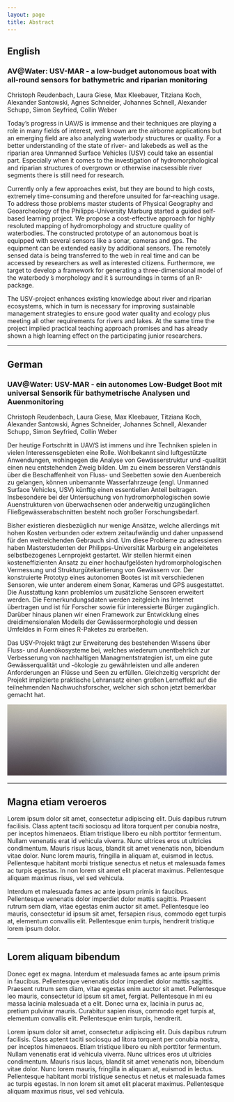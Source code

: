 ```yaml
---
layout: page
title: Abstract
---
```


<h2>English</h2>
<h3>AV@Water: USV-MAR - a low-budget autonomous boat with all-round sensors for bathymetric and riparian monitoring</h3>
<p>Christoph Reudenbach, Laura Giese, Max Kleebauer, Titziana Koch, Alexander Santowski, Agnes Schneider, Johannes Schnell, Alexander Schupp, Simon Seyfried, Collin Weber</p>

<p>Today’s progress in UAV/S is immense and their techniques are playing a role in many fields of interest, well known are the airborne applications but an emerging field are also analyzing waterbody structures or quality. For a better understanding of the state of river- and lakebeds as well as the riparian area Unmanned Surface Vehicles (USV) could take an essential part. Especially when it comes to the investigation of hydromorphological and riparian structures of overgrown or otherwise inacsessible river segments there is still need for research.</p>
<p>Currently only a few approaches exist, but they are bound to high costs, extremely time-consuming and therefore unsuited for far-reaching usage. To address those problems master students of Physical Geography and Geoarcheology of the Philipps-University Marburg started a guided self-based learning project. We propose a cost-effective approach for highly resoluted mapping of hydromorphology and structure quality of waterbodies. The constructed prototype of an autonomous boat is equipped with several sensors like a sonar, cameras and gps. The equipment can be extended easily by additional sensors. The remotely sensed data is being transferred to the web in real time and can be accessed by researchers as well as interested citizens. Furthermore, we target to develop a framework for generating a three-dimensional model of the waterbody ́s morphology and it ́s surroundings in terms of an R-package.</p>
<p>The USV-project enhances existing knowledge about river and riparian ecosystems, which in turn is necessary for improving sustainable management strategies to ensure good water quality and ecology plus meeting all other requirements for rivers and lakes. At the same time the project implied practical teaching approach promises and has already shown a high learning effect on the participating junior researchers.</p>

<hr class="major" />

<h2>German</h2>

<h3>UAV@Water: USV-MAR - ein autonomes Low-Budget Boot mit universal Sensorik für bathymetrische Analysen und Auenmonitoring</h3>
<p>Christoph Reudenbach, Laura Giese, Max Kleebauer, Titziana Koch, Alexander Santowski, Agnes Schneider, Johannes Schnell, Alexander Schupp, Simon Seyfried, Collin Weber</p>

<p>Der heutige Fortschritt in UAV/S ist immens und ihre Techniken spielen in vielen Interessensgebieten eine Rolle. Wohlbekannt sind luftgestützte Anwendungen, wohingegen die Analyse von Gewässerstruktur und -qualität einen neu entstehenden Zweig bilden. Um zu einem besseren Verständnis über die Beschaffenheit von Fluss- und Seebetten sowie den Auenbereich zu gelangen, können unbemannte Wasserfahrzeuge (engl. Unmanned Surface Vehicles, USV) künftig einen essentiellen Anteil beitragen. Insbesondere bei der Untersuchung von hydromorphologischen sowie Auenstrukturen von überwachsenen oder anderweitig unzugänglichen Fließgewässerabschnitten besteht noch großer Forschungsbedarf.</p>
<p>Bisher existieren diesbezüglich nur wenige Ansätze, welche allerdings mit hohen Kosten verbunden oder extrem zeitaufwändig und daher unpassend für den weitreichenden Gebrauch sind. Um diese Probleme zu adressieren haben Masterstudenten der Philipps-Universität Marburg ein angeleitetes selbstbezogenes Lernprojekt gestartet. Wir stellen hiermit einen kosteneffizienten Ansatz zu einer hochaufgelösten hydromorphologischen Vermessung und Strukturgütekartierung von Gewässern vor. Der konstruierte Prototyp eines autonomen Bootes ist mit verschiedenen Sensoren, wie unter anderem einem Sonar, Kameras und GPS ausgestattet. Die Ausstattung kann problemlos um zusätzliche Sensoren erweitert werden. Die Fernerkundungsdaten werden zeitgleich ins Internet übertragen und ist für Forscher sowie für interessierte Bürger zugänglich. Darüber hinaus planen wir einen Framework zur Entwicklung eines dreidimensionalen Modells der Gewässermorphologie und dessen Umfeldes in Form eines R-Paketes zu erarbeiten.</p>
<p>Das USV-Projekt trägt zur Erweiterung des bestehenden Wissens über Fluss- und Auenökosysteme bei, welches wiederum unentbehrlich zur Verbesserung von nachhaltigen Managmentstrategien ist, um eine gute Gewässerqualität und -ökologie zu gewährleisten und alle anderen Anforderungen an Flüsse und Seen zu erfüllen. Gleichzeitig verspricht der Projekt implizierte praktische Lehransatz einen großen Lerneffekt auf die teilnehmenden Nachwuchsforscher, welcher sich schon jetzt bemerkbar gemacht hat.</p>


<span class="image fit"><img src="assets/images/pic11.jpg" alt="" /></span>

<hr class="major" />

<h2>Magna etiam veroeros</h2>
<p>Lorem ipsum dolor sit amet, consectetur adipiscing elit. Duis dapibus rutrum facilisis. Class aptent taciti sociosqu ad litora torquent per conubia nostra, per inceptos himenaeos. Etiam tristique libero eu nibh porttitor fermentum. Nullam venenatis erat id vehicula viverra. Nunc ultrices eros ut ultricies condimentum. Mauris risus lacus, blandit sit amet venenatis non, bibendum vitae dolor. Nunc lorem mauris, fringilla in aliquam at, euismod in lectus. Pellentesque habitant morbi tristique senectus et netus et malesuada fames ac turpis egestas. In non lorem sit amet elit placerat maximus. Pellentesque aliquam maximus risus, vel sed vehicula.</p>
<p>Interdum et malesuada fames ac ante ipsum primis in faucibus. Pellentesque venenatis dolor imperdiet dolor mattis sagittis. Praesent rutrum sem diam, vitae egestas enim auctor sit amet. Pellentesque leo mauris, consectetur id ipsum sit amet, fersapien risus, commodo eget turpis at, elementum convallis elit. Pellentesque enim turpis, hendrerit tristique lorem ipsum dolor.</p>

<hr class="major" />

<h2>Lorem aliquam bibendum</h2>
<p>Donec eget ex magna. Interdum et malesuada fames ac ante ipsum primis in faucibus. Pellentesque venenatis dolor imperdiet dolor mattis sagittis. Praesent rutrum sem diam, vitae egestas enim auctor sit amet. Pellentesque leo mauris, consectetur id ipsum sit amet, fergiat. Pellentesque in mi eu massa lacinia malesuada et a elit. Donec urna ex, lacinia in purus ac, pretium pulvinar mauris. Curabitur sapien risus, commodo eget turpis at, elementum convallis elit. Pellentesque enim turpis, hendrerit.</p>
<p>Lorem ipsum dolor sit amet, consectetur adipiscing elit. Duis dapibus rutrum facilisis. Class aptent taciti sociosqu ad litora torquent per conubia nostra, per inceptos himenaeos. Etiam tristique libero eu nibh porttitor fermentum. Nullam venenatis erat id vehicula viverra. Nunc ultrices eros ut ultricies condimentum. Mauris risus lacus, blandit sit amet venenatis non, bibendum vitae dolor. Nunc lorem mauris, fringilla in aliquam at, euismod in lectus. Pellentesque habitant morbi tristique senectus et netus et malesuada fames ac turpis egestas. In non lorem sit amet elit placerat maximus. Pellentesque aliquam maximus risus, vel sed vehicula.</p>
